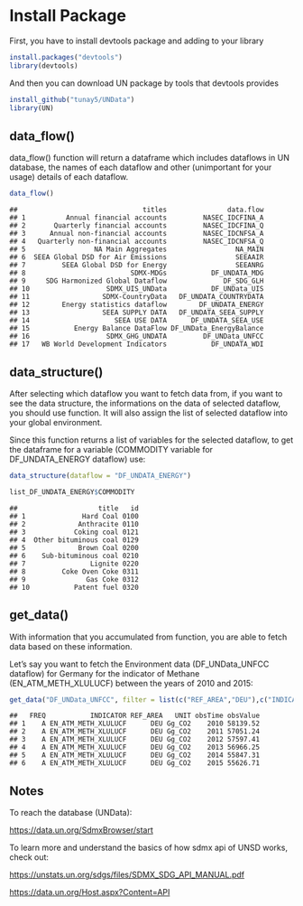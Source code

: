 
# Install Package

First, you have to install devtools package and adding to your library

``` r
install.packages("devtools")
library(devtools)
```

And then you can download UN package by tools that devtools provides

``` r
install_github("tunay5/UNData")
library(UN)
```

## data_flow()

data_flow() function will return a dataframe which includes dataflows in
UN database, the names of each dataflow and other (unimportant for your
usage) details of each dataflow.

``` r
data_flow()
```

    ##                               titles               data.flow
    ## 1          Annual financial accounts         NASEC_IDCFINA_A
    ## 2       Quarterly financial accounts         NASEC_IDCFINA_Q
    ## 3      Annual non-financial accounts         NASEC_IDCNFSA_A
    ## 4   Quarterly non-financial accounts         NASEC_IDCNFSA_Q
    ## 5                 NA Main Aggregates                 NA_MAIN
    ## 6  SEEA Global DSD for Air Emissions                 SEEAAIR
    ## 7         SEEA Global DSD for Energy                 SEEANRG
    ## 8                          SDMX-MDGs           DF_UNDATA_MDG
    ## 9     SDG Harmonized Global Dataflow              DF_SDG_GLH
    ## 10                   SDMX_UIS_UNData           DF_UNData_UIS
    ## 11                  SDMX-CountryData   DF_UNDATA_COUNTRYDATA
    ## 12        Energy statistics dataflow        DF_UNDATA_ENERGY
    ## 13                  SEEA SUPPLY DATA   DF_UNDATA_SEEA_SUPPLY
    ## 14                     SEEA USE DATA      DF_UNDATA_SEEA_USE
    ## 15           Energy Balance DataFlow DF_UNData_EnergyBalance
    ## 16                   SDMX_GHG_UNDATA         DF_UNData_UNFCC
    ## 17   WB World Development Indicators           DF_UNDATA_WDI

## data_structure()

After selecting which dataflow you want to fetch data from, if you want
to see the data structure, the informations on the data of selected
dataflow, you should use function. It will also assign the list of
selected dataflow into your global environment.

Since this function returns a list of variables for the selected
dataflow, to get the dataframe for a variable (COMMODITY variable for
DF_UNDATA_ENERGY dataflow) use:

``` r
data_structure(dataflow = "DF_UNDATA_ENERGY")

list_DF_UNDATA_ENERGY$COMMODITY
```

    ##                    title   id
    ## 1              Hard Coal 0100
    ## 2             Anthracite 0110
    ## 3            Coking coal 0121
    ## 4  Other bituminous coal 0129
    ## 5             Brown Coal 0200
    ## 6    Sub-bituminous coal 0210
    ## 7                Lignite 0220
    ## 8         Coke Oven Coke 0311
    ## 9               Gas Coke 0312
    ## 10           Patent fuel 0320

## get_data()

With information that you accumulated from function, you are able to
fetch data based on these information.

Let’s say you want to fetch the Environment data (DF_UNData_UNFCC
dataflow) for Germany for the indicator of Methane (EN_ATM_METH_XLULUCF)
between the years of 2010 and 2015:

``` r
get_data("DF_UNData_UNFCC", filter = list(c("REF_AREA","DEU"),c("INDICATOR", "EN_ATM_METH_XLULUCF")), start = 2010, end = 2015)
```

    ##   FREQ           INDICATOR REF_AREA   UNIT obsTime obsValue
    ## 1    A EN_ATM_METH_XLULUCF      DEU Gg_CO2    2010 58139.52
    ## 2    A EN_ATM_METH_XLULUCF      DEU Gg_CO2    2011 57051.24
    ## 3    A EN_ATM_METH_XLULUCF      DEU Gg_CO2    2012 57597.41
    ## 4    A EN_ATM_METH_XLULUCF      DEU Gg_CO2    2013 56966.25
    ## 5    A EN_ATM_METH_XLULUCF      DEU Gg_CO2    2014 55847.31
    ## 6    A EN_ATM_METH_XLULUCF      DEU Gg_CO2    2015 55626.71

## Notes

To reach the database (UNData):

<https://data.un.org/SdmxBrowser/start>

To learn more and understand the basics of how sdmx api of UNSD works,
check out:

<https://unstats.un.org/sdgs/files/SDMX_SDG_API_MANUAL.pdf>

<https://data.un.org/Host.aspx?Content=API>



